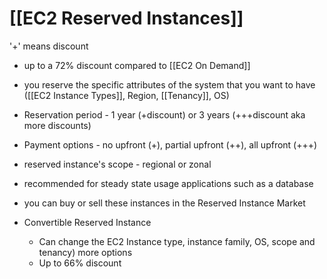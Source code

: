 # [[EC2 Reserved Instances]]


'+' means discount

- up to a 72% discount compared to [[EC2 On Demand]]
- you reserve the specific attributes of the system that you want to have ([[EC2 Instance Types]], Region, [[Tenancy]], OS)
- Reservation period - 1 year (+discount) or 3 years (+++discount aka more discounts)
- Payment options - no upfront (+), partial upfront (++), all upfront (+++)
- reserved instance's scope - regional or zonal
- recommended for steady state usage applications such as a database
- you can buy or sell these instances in the Reserved Instance Market

- Convertible Reserved Instance
	- Can change the EC2 Instance type, instance family, OS, scope and tenancy) more options
	- Up to 66% discount